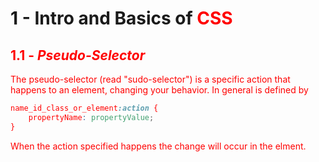 # 1 - Intro and Basics of <font color="red">CSS<font>

## 1.1 - _Pseudo-Selector_
The pseudo-selector (read "sudo-selector") is a specific action that happens to an element, changing your behavior. In general is defined by
```css
name_id_class_or_element:action {
	propertyName: propertyValue;
}
```
When the action specified happens the change will occur in the elment.

<!--stackedit_data:
eyJoaXN0b3J5IjpbMTUyNDM5MTAyNywtMTg3ODAyMDc1NCw3Mz
A5OTgxMTZdfQ==
-->